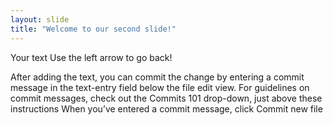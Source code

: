 ```yaml
---
layout: slide
title: "Welcome to our second slide!"
---
```

Your text
Use the left arrow to go back!



After adding the text, you can commit the change by entering a commit message in the text-entry field below the file edit view. For guidelines on commit messages, check out the Commits 101 drop-down, just above these instructions
When you’ve entered a commit message, click Commit new file
